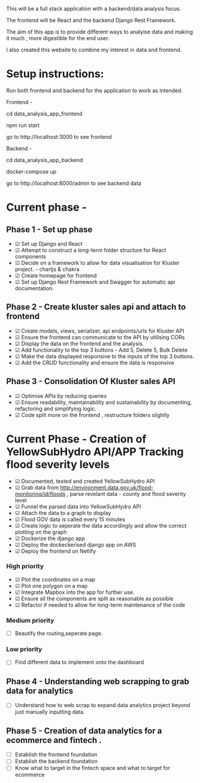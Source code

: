 This will be a full stack application with a backend/data analysis focus.

The frontend will be React and the backend Django Rest Framework.

The aim of this app is to provide different ways to analyise data and making it much ,
more digestible for the end user.

I also created this website to combine my interest in data and frontend.

# Setup instructions:

Run both frontend and backend for the application to work as intended.

Frontend -

cd data_analysis_app_frontend

npm run start

go to http://localhost:3000 to see frontend

Backend -

cd data_analysis_app_backend

docker-compose up

go to http://localhost:8000/admin to see backend data

# Current phase -

## Phase 1 - Set up phase

- &#9745; Set up Django and React
- &#9745; Attempt to construct a long-term folder structure for React components
- &#9745; Decide on a framework to allow for data visualisation for Kluster project. - chartjs & chakra
- &#9745; Create homepage for frontend
- &#9745; Set up Django Rest Framework and Swagger for automatic api documentation.

## Phase 2 - Create kluster sales api and attach to frontend

- &#9745; Create models, views, serializer, api endpoints/urls for Kluster API
- &#9745; Ensure the frontend can communicate to the API by utilising CORs
- &#9745; Display the data on the frontend and the analysis.
- &#9745; Add functionality to the top 3 buttons - Add 5, Delete 5, Bulk Delete
- &#9745; Make the data displayed responsive to the inputs of the top 3 buttons.
- &#9745; Add the CRUD functionality and ensure the data is responsive

## Phase 3 - Consolidation Of Kluster sales API

- &#9745; Optimise APIs by reducing queries
- &#9745; Ensure readability, maintainability and sustainability by documenting, refactoring and simplifying logic.
- &#9745; Code split more on the frontend , restructure folders slightly

# Current Phase - Creation of YellowSubHydro API/APP Tracking flood severity levels

- &#9745; Documented, tested and created YellowSubHydro API
- &#9745; Grab data from http://environment.data.gov.uk/flood-monitoring/id/floods ,
  parse revelant data - county and flood severity level
- &#9745; Funnel the parsed data into YellowSubHydro API
- &#9745; Attach the data to a graph to display
- &#9745; Flood GOV data is called every 15 minutes
- &#9745; Create logic to seperate the data accordingly and allow the correct plotting on the graph
- &#9745; Dockerize the django app
- &#9745; Deploy the dockeckerised django app on AWS
- &#9745; Deploy the frontend on Netlify

### High priority

- &#9745; Plot the coordinates on a map
- &#9745; Plot one polygon on a map
- &#9745; Integrate Mapbox into the app for further use.
- &#9745; Ensure all the components are split as reasonable as possible
- &#9745; Refactor if needed to allow for long-term maintenance of the code

### Medium priority

- &#9744; Beautify the routing,seperate page.

### Low priority

- &#9744; Find different data to implement onto the dashboard

## Phase 4 - Understanding web scrapping to grab data for analytics

- &#9744; Understand how to web scrap to expand data analytics project beyond just manually inputting data.

## Phase 5 - Creation of data analytics for a ecommerce and fintech .

- &#9744; Establish the frontend foundation
- &#9744; Establish the backend foundation
- &#9744; Know what to target in the fintech space and what to target for ecommerce
